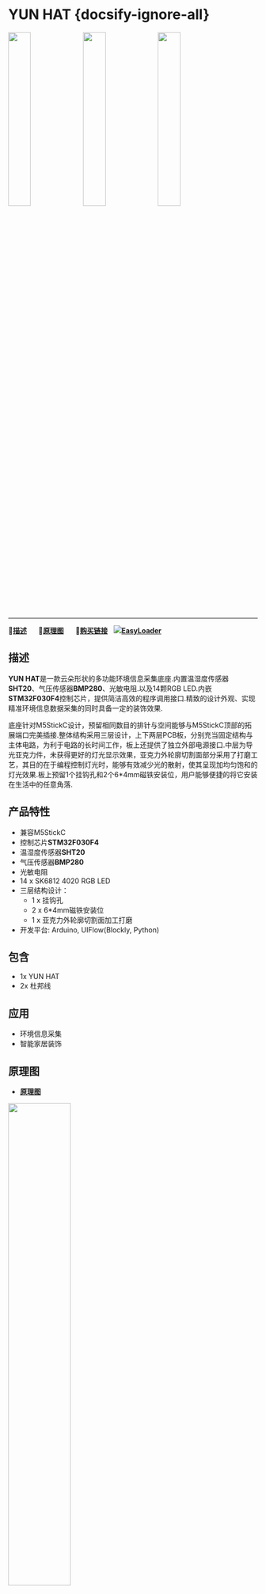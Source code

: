 # YUN HAT {docsify-ignore-all}

<img src="assets\img\product_pics\hat\ncir_hat\hat_ncir_01.jpg" width="30%" height="30%"><img src="assets\img\product_pics\hat\ncir_hat\hat_ncir_02.jpg" width="30%" height="30%"><img src="assets\img\product_pics\hat\ncir_hat\hat_ncir_03.jpg" width="30%" height="30%">

***

:memo:**[描述](#描述)**&nbsp;&nbsp;&nbsp;&nbsp;&nbsp;&nbsp;:electric_plug:**[原理图](#原理图)**&nbsp;&nbsp;&nbsp;&nbsp;&nbsp;&nbsp;🛒**[购买链接](https://m5stack.com/collections/m5-unit/products/m5stickc-ncir-hatmlx90614)**&nbsp;&nbsp;&nbsp;<img src="https://m5stack.oss-cn-shenzhen.aliyuncs.com/image/EasyLoader_logo-min.jpg">**[EasyLoader](#EasyLoader)**

## 描述

**YUN HAT**是一款云朵形状的多功能环境信息采集底座.内置温湿度传感器**SHT20**、气压传感器**BMP280**、光敏电阻.以及14颗RGB LED.内嵌**STM32F030F4**控制芯片，提供简洁高效的程序调用接口.精致的设计外观、实现精准环境信息数据采集的同时具备一定的装饰效果.

底座针对M5StickC设计，预留相同数目的排针与空间能够与M5StickC顶部的拓展端口完美插接.整体结构采用三层设计，上下两层PCB板，分别充当固定结构与主体电路，为利于电路的长时间工作，板上还提供了独立外部电源接口.中层为导光亚克力件，未获得更好的灯光显示效果，亚克力外轮廓切割面部分采用了打磨工艺，其目的在于编程控制灯光时，能够有效减少光的散射，使其呈现加均匀饱和的灯光效果.板上预留1个挂钩孔和2个6*4mm磁铁安装位，用户能够便捷的将它安装在生活中的任意角落.


## 产品特性

- 兼容M5StickC
- 控制芯片**STM32F030F4**
- 温湿度传感器**SHT20**
- 气压传感器**BMP280**
- 光敏电阻
- 14 x SK6812 4020 RGB LED
- 三层结构设计：
    - 1 x 挂钩孔
    - 2 x 6*4mm磁铁安装位
    - 1 x 亚克力外轮廓切割面加工打磨
- 开发平台: Arduino, UIFlow(Blockly, Python)

## 包含

- 1x YUN HAT
- 2x 杜邦线

## 应用

-  环境信息采集
-  智能家居装饰

## 原理图

- **[原理图](https://github.com/m5stack/M5-Schematic/blob/master/Hat/StickHat_NCIR.pdf)**

<img src="assets\img\product_pics\hat\ncir_hat\hat_ncir_04.jpg" width="50%" height="50%">

## 相关链接

-  **数据手册**

    - [SHT20](https://www.mouser.com/ds/2/682/Sensirion_Humidity_Sensors_SHT20_Datasheet-1274196.pdf)
    - [BMP280](https://datasheet.octopart.com/BMP280-Bosch-datasheet-13691204.pdf)


## EasyLoader

<img src="https://m5stack.oss-cn-shenzhen.aliyuncs.com/image/EasyLoader_logo.png" width="100px" style="margin-top:20px">

<a href="https://m5stack.oss-cn-shenzhen.aliyuncs.com/EasyLoader/HAT/NCIR/EasyLoader_StickC_HAT_NCIR.exe"><button type="button" class="btn btn-primary">点击下载EasyLoader</button></a>

>1.EasyLoader是一个简洁快速的程序烧录器，每一个产品页面里的EasyLoader都提供了一个与产品相关的案例程序，通过简单步骤将其烧录至主控，能够进行一系列的功能验证.**(目前EasyLoader仅适用于Windows操作系统)**

>2.下载软件后，双击运行应用程序，将M5设备通过数据线连接至电脑,选择端口参数，点击 **"Burn"** 即可开始烧录.(**为M5StickC烧录时，请将波特率设置在750000或115200**)


## 例程

- **[Arduino](https://github.com/m5stack/M5StickC/tree/master/examples/Hat/NCIR_HAT)**

### 管脚映射

<table>
 <tr><td>M5StickC</td><td>GND</td><td>5V OUT</td><td>GPIO26</td><td>GPIO36</td><td>GPIO0</td><td>BAT</td><td>3V3</td><td>5V IN</td></tr>
 <tr><td>YUN HAT</td><td>GND</td><td>+5V</td><td>SCL</td><td>/</td><td>SDA</td><td>BAT</td><td>+3.3V</td><td>+5V IN</td></tr>
</table>


## 相关视频

<video width="500" height="315" controls>
    <source src="https://m5stack.oss-cn-shenzhen.aliyuncs.com/video/Product_example_video/HAT/NCIR-HAT.mp4" type="video/mp4">
</video>
